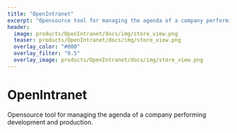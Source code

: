 ```yaml
---
title: "OpenIntranet"
excerpt: "Opensource tool for managing the agenda of a company performing development and production. "
header:
  image: products/OpenIntranet/docs/img/store_view.png
  teaser: products/OpenIntranet/docs/img/store_view.png
  overlay_color: "#000"
  overlay_filter: "0.5"
  overlay_image: products/OpenIntranet/docs/img/store_view.png
---
```



# OpenIntranet
Opensource tool for managing the agenda of a company performing development and production. 
